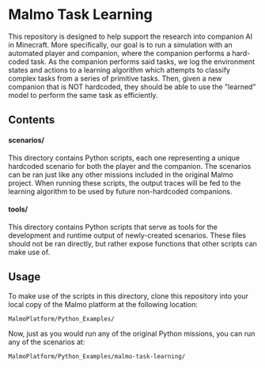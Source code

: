 # Malmo Task Learning

This repository is designed to help support the research into companion AI in Minecraft. More specifically, our goal is to run a simulation with an automated player and companion, where the companion performs a hard-coded task. As the companion performs said tasks, we log the environment states and actions to a learning algorithm which attempts to classify complex tasks from a series of primitive tasks. Then, given a new companion that is NOT hardcoded, they should be able to use the "learned" model to perform the same task as efficiently.

## Contents

#### scenarios/

This directory contains Python scripts, each one representing a unique hardcoded scenario for both the player and the companion. The scenarios can be ran just like any other missions included in the original Malmo project. When running these scripts, the output traces will be fed to the learning algorithm to be used by future non-hardcoded companions.

#### tools/

This directory contains Python scripts that serve as tools for the development and runtime output of newly-created scenarios. These files should not be ran directly, but rather expose functions that other scripts can make use of.

## Usage

To make use of the scripts in this directory, clone this repository into your local copy of the Malmo platform at the following location:

```
MalmoPlatform/Python_Examples/
```

Now, just as you would run any of the original Python missions, you can run any of the scenarios at:

```
MalmoPlatform/Python_Examples/malmo-task-learning/
```